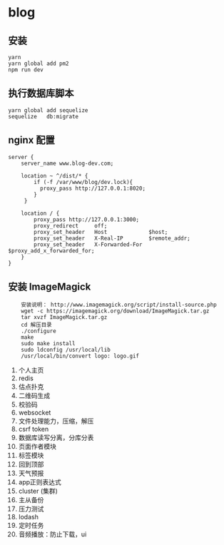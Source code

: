 # blog
## 安装
```
yarn
yarn global add pm2
npm run dev
``` 

## 执行数据库脚本
```
yarn global add sequelize
sequelize   db:migrate
```

## nginx 配置
```
server {
    server_name www.blog-dev.com;

    location ~ ^/dist/* {
        if (-f /var/www/blog/dev.lock){
          proxy_pass http://127.0.0.1:8020;
        }
     }

    location / {
        proxy_pass http://127.0.0.1:3000;
        proxy_redirect     off;
        proxy_set_header   Host             $host;
        proxy_set_header   X-Real-IP        $remote_addr;
        proxy_set_header   X-Forwarded-For  $proxy_add_x_forwarded_for;
    }
}
```

## 安装 ImageMagick
```
    安装说明： http://www.imagemagick.org/script/install-source.php
    wget -c https://imagemagick.org/download/ImageMagick.tar.gz
    tar xvzf ImageMagick.tar.gz
    cd 解压目录
    ./configure
    make
    sudo make install
    sudo ldconfig /usr/local/lib
    /usr/local/bin/convert logo: logo.gif
```

1. 个人主页
3. redis
5. 估点扑克
6. 二维码生成
7. 校验码
8. websocket
10. 文件处理能力，压缩，解压
11. csrf token
12. 数据库读写分离，分库分表
13. 页面作者模块
14. 标签模块
15. 回到顶部
17. 天气预报
18. app正则表达式
20. cluster (集群)
21. 主从备份
22. 压力测试
23. lodash
24. 定时任务
25. 音频播放：防止下载，ui